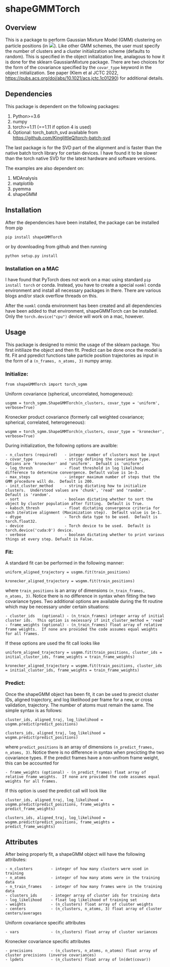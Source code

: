 # shapeGMMTorch

## Overview

This is a package to perform Gaussian Mixture Model (GMM) clustering on particle positions (in <img src="https://render.githubusercontent.com/render/math?math=\mathbb{R}^3">). Like other GMM schemes, the user must specify the number of clusters and a cluster initialization scheme (defaults to random).  This is specified in the object initialization line, analagous to how it is done for the sklearn GaussianMixture package.  There are two choices for the form of the covariance  specified by the `covar_type` keyword in the object initialization.  See paper (Klem et al JCTC 2022, https://pubs.acs.org/doi/abs/10.1021/acs.jctc.1c01290) for additional details.

## Dependencies

This package is dependent on the following packages:

1. Python>=3.6 
2. numpy
3. torch>=1.11 (==1.11 if option 4 is used)
4. Optional: torch_batch_svd available from https://github.com/KinglittleQ/torch-batch-svd

The last package is for the SVD part of the alignment and is faster than the native batch torch library for certain devices. I have found it to be slower than the torch native SVD for the latest hardware and software versions. 

The examples are also dependent on:

1. MDAnalysis
2. matplotlib
3. pyemma
4. shapeGMM

## Installation

After the dependencies have been installed, the package can be installed from pip

`pip install shapeGMMTorch`

or by downloading from github and then running

`python setup.py install`

### Installation on a MAC

I have found that PyTorch does not work on a mac using standard `pip install torch` or conda.  Instead, you have to create a special `nomkl` conda environment and install all necessary packages in there.  There are various blogs and/or stack overflow threads on this.

After the `nomkl` conda environment has been created and all dependencies have been added to that environment, shapeGMMTorch can be installed.  Only the `torch.device("cpu")` device will work on a mac, however.

## Usage 

This package is designed to mimic the usage of the sklearn package.  You first initiliaze the object and then fit.  Predict can be done once the model is fit.  Fit and ppredict functions take particle position trajectories as input in the form of a `(n_frames, n_atoms, 3)` numpy array.

### Initialize:

`from shapeGMMTorch import torch_sgmm`

Uniform covariance (spherical, uncorrelated, homogeneous):

`usgmm = torch_sgmm.ShapeGMMTorch(n_clusters, covar_type = 'uniform', verbose=True)`

Kronecker product covariance (formerly call weighted covariance; spherical, correlated, heterogeneous):

`wsgmm = torch_sgmm.ShapeGMMTorch(n_clusters, covar_type = 'kronecker', verbose=True)`

During initialization, the following options are availble:

	- n_clusters (required)   - integer number of clusters must be input
	- covar_type              - string defining the covariance type.  Options are 'kronecker' and 'uniform'.  Defualt is 'uniform'.
	- log_thresh              - float threshold in log likelihood difference to determine convergence. Default value is 1e-3.
	- max_steps               - integer maximum number of steps that the GMM procedure will do.  Default is 200.
	- init_cluster_method     - string dictating how to initialize clusters.  Understood values are 'chunk', 'read' and 'random'.  Default is 'random'.
	- sort                    - boolean dictating whether to sort the object by cluster population after fitting.  Default is True.
	- kabsch_thresh           - float dictating convergence criteria for each iterative alignment (Maximization step).  Default value is 1e-1.
	- dtype                   - Torch data type to be used.  Default is torch.float32.
	- device                  - Torch device to be used.  Default is torch.device('cuda:0') device.
	- verbose                 - boolean dictating whether to print various things at every step. Defualt is False.

### Fit:

A standard fit can be performed in the following manner:

`uniform_aligned_trajectory = usgmm.fit(train_positions)`

`kronecker_aligned_trajectory = wsgmm.fit(train_positions)`

where `train_positions` is an array of dimensions `(n_train_frames, n_atoms, 3)`. Notice there is no difference in syntax when fitting the two covariance types.  Two additional options are available during the fit routine which may be necessary under certain situations:

	- cluster_ids   (optional) - (n_train_frames) integer array of initial cluster ids.  This option is necessary if init_cluster_method = 'read'
	- frame_weights (optional) - (n_train_frames) float array of relative frame weights.  If none are provided the code assumes equal weights for all frames.

If these options are used the fit call looks like

`uniform_aligned_trajectory = usgmm.fit(train_positions, cluster_ids = initial_cluster_ids, frame_weights = train_frame_weights)`

`kronecker_aligned_trajectory = wsgmm.fit(train_positions, cluster_ids = initial_cluster_ids, frame_weights = train_frame_weights)`

### Predict:

Once the shapeGMM object has been fit, it can be used to precict cluster IDs, aligned trajectory, and log likelihood per frame for a new, or cross validation, trajectory.  The number of atoms must remain the same.  The simple syntax is as follows:

`cluster_ids, aligned_traj, log_likelihood = usgmm.predict(predict_positions)`

`clusters_ids, aligned_traj, log_likelihood = wsgmm.predict(predict_positions)`

where `predict_positions` is an array of dimensions `(n_predict_frames, n_atoms, 3)`. Notice there is no difference in syntax when precicting the two covariance types.  If the predict frames have a non-unifrom frame weight, this can be accounted for  

	- frame_weights (optional) - (n_predict_frames) float array of relative frame weights.  If none are provided the code assumes equal weights for all frames.

If this option is used the predict call will look like

`cluster_ids, aligned_traj, log_likelihood = usgmm.predict(predict_positions, frame_weights = predict_frame_weights)`

`clusters_ids, aligned_traj, log_likelihood = wsgmm.predict(predict_positions, frame_weights = predict_frame_weights)`

## Attributes

After being properly fit, a shapeGMM object will have the following attributes:

	- n_clusters	    - integer of how many clusters were used in training
	- n_atoms           - integer of how many atoms were in the training data
	- n_train_frames    - integer of how many frames were in the training data
	- clusters_ids      - integer array of cluster ids for training data
	- log_likelihood    - float log likelihood of training set
	- weights           - (n_clusters) float array of cluster weights
	- centers	        - (n_clusters, n_atoms, 3) float array of cluster centers/averages

Uniform covariance specific attributes

	- vars		       	- (n_clusters) float array of cluster variances

Kronecker covariance specific attributes

	- precisions	   	- (n_clusters, n_atoms, n_atoms) float array of cluster precisions (inverse covariances)
	- lpdets	    	- (n_clusters) float array of ln(det(covar))


